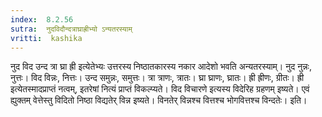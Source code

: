 ```yaml
---
index:  8.2.56
sutra:  नुदविदौन्दत्राघ्राह्रीभ्यो ऽन्यतरस्याम्
vritti:  kashika 
---
```


नुद विद उन्द त्रा घ्रा ह्री इत्येतेभ्यः उत्तरस्य निष्ठातकारस्य नकार आदेशो भवति अन्यतरस्याम्। नुद नुन्नः, नुत्तः। विद विन्नः, नित्तः। उन्द समुन्नः, समुत्तः। त्रा त्राणः, त्रातः। घ्रा घ्राणः, घ्रातः। ह्री ह्रीणः, ग्रीतः। ह्री इत्येतस्मादप्राप्तं नत्वम्, इतरेषां नित्यं प्राप्तं विकल्प्यते। विद विचारणे इत्यस्य विदेरिह ग्रहणम् इष्यते। एवं ह्युक्तम् वेत्तेस्तु विदितो निष्ठा विद्यतेर् विन्न इष्यते। विनतेर् विन्नश्च वित्तश्च भोगवित्तश्च विन्दतेः। इति।


